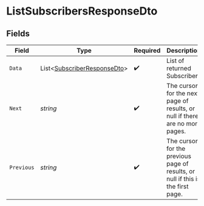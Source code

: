 # ListSubscribersResponseDto


## Fields

| Field                                                                           | Type                                                                            | Required                                                                        | Description                                                                     |
| ------------------------------------------------------------------------------- | ------------------------------------------------------------------------------- | ------------------------------------------------------------------------------- | ------------------------------------------------------------------------------- |
| `Data`                                                                          | List<[SubscriberResponseDto](../../Models/Components/SubscriberResponseDto.md)> | :heavy_check_mark:                                                              | List of returned Subscribers                                                    |
| `Next`                                                                          | *string*                                                                        | :heavy_check_mark:                                                              | The cursor for the next page of results, or null if there are no more pages.    |
| `Previous`                                                                      | *string*                                                                        | :heavy_check_mark:                                                              | The cursor for the previous page of results, or null if this is the first page. |